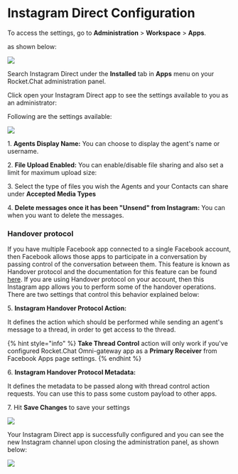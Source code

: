 # Instagram Direct Configuration

To access the settings, go to **Administration** > **Workspace** > **Apps**.

as shown below:

![](<../../../../../../.gitbook/assets/2021-11-20\_23-29-48 (1) (1) (1) (1) (12) (10) (1) (1) (10) (34).png>)

Search Instagram Direct under the **Installed** tab in **Apps** menu on your Rocket.Chat administration panel.

Click open your Instagram Direct app to see the settings available to you as an administrator:

Following are the settings available:

![](<../../../../../../.gitbook/assets/2022-01-20\_20-13-08 (1).png>)

1\. **Agents Display Name:** You can choose to display the agent's name or username.

2\. **File Upload Enabled:** You can enable/disable file sharing and also set a limit for maximum upload size:

3\. Select the type of files you wish the Agents and your Contacts can share under **Accepted Media Types**

4\. **Delete messages once it has been "Unsend" from Instagram:** You can when you want to delete the messages.

### Handover protocol

If you have multiple Facebook app connected to a single Facebook account, then Facebook allows those apps to participate in a conversation by passing control of the conversation between them. This feature is known as Handover protocol and the documentation for this feature can be found [here](https://developers.facebook.com/docs/messenger-platform/instagram/features/handover-protocol). If you are using Handover protocol on your account, then this Instagram app allows you to perform some of the handover operations. There are two settings that control this behavior explained below:

5\. **Instagram Handover Protocol Action:**

It defines the action which should be performed while sending an agent's message to a thread, in order to get access to the thread.

{% hint style="info" %}
**Take Thread Control** action will only work if you've configured Rocket.Chat Omni-gateway app as a **Primary Receiver** from Facebook Apps page settings.
{% endhint %}

6\. **Instagram Handover Protocol Metadata:**

It defines the metadata to be passed along with thread control action requests. You can use this to pass some custom payload to other apps.

7\. Hit **Save Changes** to save your settings

![](<../../../../../../.gitbook/assets/2021-12-29\_17-48-45 (2) (1) (2).png>)

Your Instagram Direct app is successfully configured and you can see the new Instagram channel upon closing the administration panel, as shown below:

![](<../../../../../../.gitbook/assets/2022-01-20\_20-26-27 (1) (1) (1) (2).png>)
